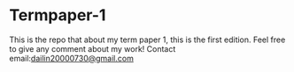# Termpaper-1
This is the repo that about my term paper 1, this is the first edition.
Feel free to give any comment about my work!
Contact email:dailin20000730@gmail.com
